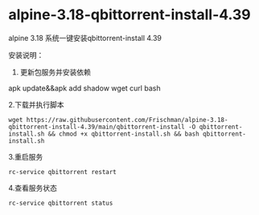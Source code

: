 # alpine-3.18-qbittorrent-install-4.39
alpine 3.18 系统一键安装qbittorrent-install  4.39

安装说明：
1. 更新包服务并安装依赖
   
apk update&&apk add shadow wget curl bash

2.下载并执行脚本
 
    wget https://raw.githubusercontent.com/Frischman/alpine-3.18-qbittorrent-install-4.39/main/qbittorrent-install -O qbittorrent-install.sh && chmod +x qbittorrent-install.sh && bash qbittorrent-install.sh

 3.重启服务
    
    rc-service qbittorrent restart

 4.查看服务状态
    
    rc-service qbittorrent status
